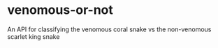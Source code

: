 # venomous-or-not
An API for classifying the venomous coral snake vs the non-venomous scarlet king snake
